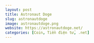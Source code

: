 ```yaml
---
layout: post
title: Astronaut Doge
slug: astronautdoge
image: astronautdoge.png
website: https://astronautdoge.net/
categories: [Coin, Tiền điện tử, .net]
---
```

